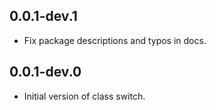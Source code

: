 ## 0.0.1-dev.1
- Fix package descriptions and typos in docs.

## 0.0.1-dev.0
- Initial version of class switch. 
